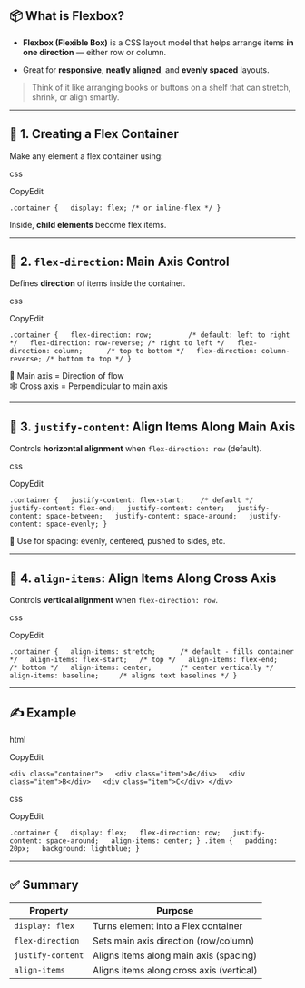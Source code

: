## 📦 What is Flexbox?

- **Flexbox (Flexible Box)** is a CSS layout model that helps arrange items **in one direction** — either row or column.
    
- Great for **responsive**, **neatly aligned**, and **evenly spaced** layouts.
    

> Think of it like arranging books or buttons on a shelf that can stretch, shrink, or align smartly.

---

## 🧱 1. Creating a Flex Container

Make any element a flex container using:

css

CopyEdit

`.container {   display: flex; /* or inline-flex */ }`

Inside, **child elements** become flex items.

---

## 🔄 2. `flex-direction`: Main Axis Control

Defines **direction** of items inside the container.

css

CopyEdit

`.container {   flex-direction: row;         /* default: left to right */   flex-direction: row-reverse; /* right to left */   flex-direction: column;      /* top to bottom */   flex-direction: column-reverse; /* bottom to top */ }`

🧭 Main axis = Direction of flow  
🕸️ Cross axis = Perpendicular to main axis

---

## 🧍 3. `justify-content`: Align Items Along Main Axis

Controls **horizontal alignment** when `flex-direction: row` (default).

css

CopyEdit

`.container {   justify-content: flex-start;    /* default */   justify-content: flex-end;   justify-content: center;   justify-content: space-between;   justify-content: space-around;   justify-content: space-evenly; }`

🧠 Use for spacing: evenly, centered, pushed to sides, etc.

---

## 🧘 4. `align-items`: Align Items Along Cross Axis

Controls **vertical alignment** when `flex-direction: row`.

css

CopyEdit

`.container {   align-items: stretch;      /* default - fills container */   align-items: flex-start;   /* top */   align-items: flex-end;     /* bottom */   align-items: center;       /* center vertically */   align-items: baseline;     /* aligns text baselines */ }`

---

## ✍️ Example

html

CopyEdit

`<div class="container">   <div class="item">A</div>   <div class="item">B</div>   <div class="item">C</div> </div>`

css

CopyEdit

`.container {   display: flex;   flex-direction: row;   justify-content: space-around;   align-items: center; } .item {   padding: 20px;   background: lightblue; }`

---

## ✅ Summary

| Property          | Purpose                                  |
| ----------------- | ---------------------------------------- |
| `display: flex`   | Turns element into a Flex container      |
| `flex-direction`  | Sets main axis direction (row/column)    |
| `justify-content` | Aligns items along main axis (spacing)   |
| `align-items`     | Aligns items along cross axis (vertical) |